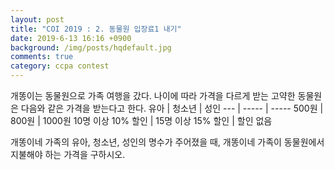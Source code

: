 ```yaml
---
layout: post
title: "COI 2019 : 2. 동물원 입장료1 내기"
date: 2019-6-13 16:16 +0900
background: /img/posts/hqdefault.jpg
comments: true
category: ccpa contest
---
```


개똥이는 동물원으로 가족 여행을 갔다. 나이에 따라 가격을 다르게 받는 고약한 동물원은 다음와 같은 가격을 받는다고 한다.
유아 | 청소년 | 성인
--- | ----- | -----
500원 | 800원 | 1000원
10명 이상 10% 할인 | 15명 이상 15% 할인 | 할인 없음

개똥이네 가족의 유아, 청소년, 성인의 명수가 주어졌을 때, 개똥이네 가족이 동물원에서 지불해야 하는 가격을 구하시오.
